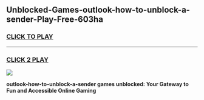 
## Unblocked-Games-outlook-how-to-unblock-a-sender-Play-Free-603ha
<h3>
<a href="https://premium76.site?title=outlook-how-to-unblock-a-sender&ref=18A1">CLICK TO PLAY</a></h3>
<hr>

<h3>
<a href="https://premium76.site?title=outlook-how-to-unblock-a-sender&ref=18A1">CLICK 2 PLAY</a>
  
</h3>

<a href="https://premium76.site?title=outlook-how-to-unblock-a-sender&ref=18A1"><img src="https://clearcache.store/games.png"></a>


**outlook-how-to-unblock-a-sender games unblocked: Your Gateway to Fun and Accessible Online Gaming**
